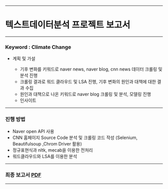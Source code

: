 ***
# 텍스트데이터분석 프로젝트 보고서
***


### Keyword : Climate Change

- 계획 및 가설
  
  - 기후 변화를 키워드로 naver news, naver blog, cnn news 데이터 크롤링 및 분석 진행
  - 크롤링 결과로 워드 클라우드 및 LSA 진행, 기후 변화의 원인과 대책에 대한 결과 수집
  - 원인과 대책으로 나온 키워드로 naver blog 크롤링 및 분석, 모델링 진행
  - 인사이트


***
### 진행 방법
- Naver open API 사용
- CNN 홈페이지 Source Code 분석 및 크롤링 코드 작성 (Selenium, Beautifulsoup ,Chrom Driver 활용)
- 정규표현식과 nltk, mecab을 이용한 전처리
- 워드클라우드와 LSA를 이용한 분석
***


### 최종 보고서 [PDF](https://github.com/Hyungson/TextDataAnalyze/blob/main/Assignment_PDF.pdf)
***
